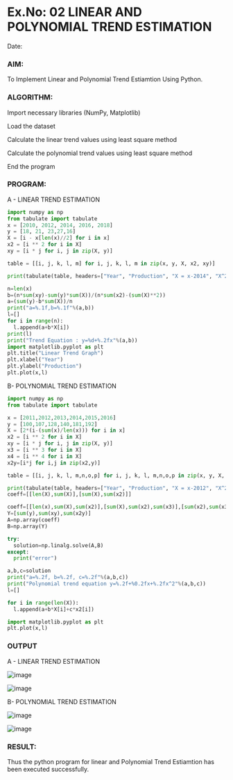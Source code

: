 # Ex.No: 02 LINEAR AND POLYNOMIAL TREND ESTIMATION
Date:
### AIM:
To Implement Linear and Polynomial Trend Estiamtion Using Python.

### ALGORITHM:
Import necessary libraries (NumPy, Matplotlib)

Load the dataset

Calculate the linear trend values using least square method

Calculate the polynomial trend values using least square method

End the program
### PROGRAM:
A - LINEAR TREND ESTIMATION
```python
import numpy as np
from tabulate import tabulate
x = [2010, 2012, 2014, 2016, 2018]
y = [18, 21, 23,27,16]
X = [i - x[len(x)//2] for i in x] 
x2 = [i ** 2 for i in X]
xy = [i * j for i, j in zip(X, y)]

table = [[i, j, k, l, m] for i, j, k, l, m in zip(x, y, X, x2, xy)]

print(tabulate(table, headers=["Year", "Production", "X = x-2014", "X^2", "xy"], tablefmt="grid"))

n=len(x)
b=(n*sum(xy)-sum(y)*sum(X))/(n*sum(x2)-(sum(X)**2))
a=(sum(y)-b*sum(X))/n
print("a=%.1f,b=%.1f"%(a,b))
l=[]
for i in range(n):
  l.append(a+b*X[i])
print(l)
print("Trend Equation : y=%d+%.2fx"%(a,b))
import matplotlib.pyplot as plt
plt.title("Linear Trend Graph")
plt.xlabel("Year")
plt.ylabel("Production")
plt.plot(x,l)

```
B- POLYNOMIAL TREND ESTIMATION
```python
import numpy as np
from tabulate import tabulate

x = [2011,2012,2013,2014,2015,2016]
y = [100,107,128,140,181,192]
X = [2*(i-(sum(x)/len(x))) for i in x]
x2 = [i ** 2 for i in X]
xy = [i * j for i, j in zip(X, y)]
x3 = [i ** 3 for i in X]
x4 = [i ** 4 for i in X]
x2y=[i*j for i,j in zip(x2,y)]

table = [[i, j, k, l, m,n,o,p] for i, j, k, l, m,n,o,p in zip(x, y, X, x2, x3,x4,xy,x2y)]

print(tabulate(table, headers=["Year", "Production", "X = x-2012", "X^2", "X^3","X^4","xy","x2y"], tablefmt="grid"))
coeff=[[len(X),sum(X)],[sum(X),sum(x2)]]

coeff=[[len(x),sum(X),sum(x2)],[sum(X),sum(x2),sum(x3)],[sum(x2),sum(x3),sum(x4)]]
Y=[sum(y),sum(xy),sum(x2y)]
A=np.array(coeff)
B=np.array(Y)

try:
  solution=np.linalg.solve(A,B)
except:
  print("error")

a,b,c=solution
print("a=%.2f, b=%.2f, c=%.2f"%(a,b,c))
print("Polynomial trend equation y=%.2f+%0.2fx+%.2fx^2"%(a,b,c))
l=[]

for i in range(len(X)):
  l.append(a+b*X[i]+c*x2[i])

import matplotlib.pyplot as plt
plt.plot(x,l)

```
### OUTPUT
A - LINEAR TREND ESTIMATION

![image](https://github.com/Pavan-Gv/TSA_EXP2/assets/94827772/ed80f553-2218-472e-865f-9cd0aa0191a2)

![image](https://github.com/Pavan-Gv/TSA_EXP2/assets/94827772/7257c1d5-bdfa-4ded-9cb2-c751c421a147)


B- POLYNOMIAL TREND ESTIMATION

![image](https://github.com/Pavan-Gv/TSA_EXP2/assets/94827772/be595e65-1043-4cb6-a7bf-9dabedf88d4b)

![image](https://github.com/Pavan-Gv/TSA_EXP2/assets/94827772/d4d1393a-3caf-44f9-a73a-5b4edd5a4355)

### RESULT:
Thus the python program for linear and Polynomial Trend Estiamtion has been executed successfully.
